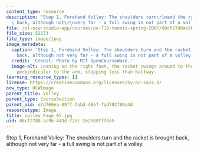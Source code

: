 ```yaml
---
content_type: resource
description: "Step 1, Forehand Volley: The shoulders turn\r\nand the racket is brought\
  \ back, although not\r\nvery far - a full swing is not part of a volley."
file: /ol-ocw-studio-app/courses/pe-710-tennis-spring-2007/08cf2788ac9b449df2dc2e2588fffda5_volley_Page_05.jpg
file_size: 52173
file_type: image/jpeg
image_metadata:
  caption: 'Step 1, Forehand Volley: The shoulders turn and the racket is brought
    back, although not very far - a full swing is not part of a volley.'
  credit: 'Credit: Photo by MIT OpenCourseWare.'
  image-alt: Leaning on the right foot, the racket swings around to the back, staying
    perpendicular to the arm, stopping less than halfway.
learning_resource_types: []
license: https://creativecommons.org/licenses/by-nc-sa/4.0/
ocw_type: OCWImage
parent_title: Volley
parent_type: CourseSection
parent_uid: e7d769ea-09ff-7abd-48e7-fad702f80a4d
resourcetype: Image
title: volley_Page_05.jpg
uid: 08cf2788-ac9b-449d-f2dc-2e2588fffda5
---
```

Step 1, Forehand Volley: The shoulders turn
and the racket is brought back, although not
very far - a full swing is not part of a volley.
